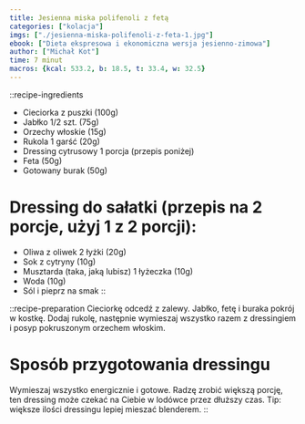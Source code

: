 ```yaml
---
title: Jesienna miska polifenoli z fetą
categories: ["kolacja"]
imgs: ["./jesienna-miska-polifenoli-z-feta-1.jpg"]
ebook: ["Dieta ekspresowa i ekonomiczna wersja jesienno-zimowa"]
author: ["Michał Kot"]
time: 7 minut
macros: {kcal: 533.2, b: 18.5, t: 33.4, w: 32.5}
---
```


::recipe-ingredients
- Cieciorka z puszki (100g)
- Jabłko 1/2 szt. (75g)
- Orzechy włoskie (15g)
- Rukola 1 garść (20g)
- Dressing cytrusowy 1 porcja (przepis poniżej)
- Feta (50g)
- Gotowany burak (50g)

# Dressing do sałatki (przepis na 2 porcje, użyj 1 z 2 porcji):
- Oliwa z oliwek 2 łyżki (20g)
- Sok z cytryny (10g)
- Musztarda (taka, jaką lubisz) 1 łyżeczka (10g)
- Woda (10g)
- Sól i pieprz na smak
::

::recipe-preparation
Cieciorkę odcedź z zalewy. Jabłko, fetę i buraka pokrój w kostkę. Dodaj rukolę, następnie wymieszaj wszystko razem z dressingiem i posyp pokruszonym orzechem włoskim.

# Sposób przygotowania dressingu
Wymieszaj wszystko energicznie i gotowe. Radzę zrobić większą porcję, ten dressing może czekać na Ciebie w lodówce przez dłuższy czas.
Tip: większe ilości dressingu lepiej mieszać blenderem.
::